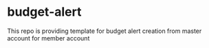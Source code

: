 # budget-alert
This repo is providing template for budget alert creation from master account for member account
